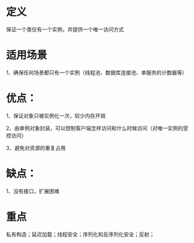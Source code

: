 # 定义
保证一个类仅有一个实例，并提供一个唯一访问方式

# 适用场景
1、确保任何场景都只有一个实例（线程池、数据库连接池、单服务的计数器等）

# 优点：
1、保证对象只被实例化一次，较少内存开销<p>
2、由单例对象封装，可以控制客户端怎样访问和什么时候访问（对唯一实例的受控访问）<p>
3、避免对资源的重复占用

# 缺点：
1、没有接口，扩展困难

# 重点
私有构造；延迟加载；线程安全；序列化和反序列化安全；反射；